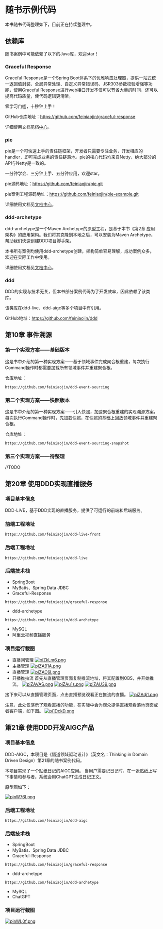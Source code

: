 # 随书示例代码

本书随书代码整理如下，目前正在持续整理中。

## 依赖库

随书案例中可能依赖了以下的Java库，欢迎star！

### Graceful Response

Graceful Response是一个Spring Boot体系下的优雅响应处理器，提供一站式统一返回值封装、全局异常处理、自定义异常错误码、JSR303参数校验增强等功能，使用Graceful Response进行web接口开发不仅可以节省大量的时间，还可以提高代码质量，使代码逻辑更清晰。

零学习门槛，十秒钟上手！

GitHub仓库地址：https://github.com/feiniaojin/graceful-response

详细使用文档见[档中心](https://doc.feiniaojin.com)。

### pie

pie是一个可快速上手的责任链框架，开发者只需要专注业务，开发相应的handler，即可完成业务的责任链落地。pie的核心代码均来自Netty，绝大部分的API与Netty是一致的。

一分钟学会、三分钟上手、五分钟应用，欢迎star。

pie源码地址：https://github.com/feiniaojin/pie.git

pie案例工程源码地址：https://github.com/feiniaojin/pie-example.git

详细使用文档见[文档中心](https://doc.feiniaojin.com)。

### ddd-archetype
ddd-archetype是一个Maven Archetype的原型工程，是基于本书《第2章 应用架构》的应用架构。我们将其克隆到本地之后，可以安装为Maven Archetype，帮助我们快速创建DDD项目脚手架。

本书所有案例均使用ddd-archetype创建，架构简单容易理解，成功案例众多，欢迎在实际工作中使用。

详细使用文档见[文档中心](https://doc.feiniaojin.com)。

### ddd

DDD的实现与技术无关，但本书部分案例代码为了开发效率，因此依赖了该类库。

该类库在ddd-live、ddd-aigc等多个项目中有引用。

GitHub地址：https://github.com/feiniaojin/ddd


## 第10章 事件溯源

### 第一个实现方案——基础版本

这是书中介绍的第一种实现方案——基于领域事件完成聚合根重建，每次执行Command操作时都需要加载所有领域事件并重建聚合根。

仓库地址：
```text
https://github.com/feiniaojin/ddd-event-sourcing
```
### 第二个实现方案——快照版本

这是书中介绍的第一种实现方案——引入快照，加速聚合根重建的实现溯源方案。每次执行Command操作时，先加载快照，在快照的基础上回放领域事件并重建聚合根。

仓库地址：

```text
https://github.com/feiniaojin/ddd-event-sourcing-snapshot
```

### 第三个实现方案——待整理

//TODO

## 第20章 使用DDD实现直播服务

### 项目基本信息

DDD-LIVE，基于DDD实现的直播服务，提供了可运行的前端和后端服务。

### 前端工程地址

```text
https://github.com/feiniaojin/ddd-live-front
```
### 后端工程地址
```text
https://github.com/feiniaojin/ddd-live
```
### 后端技术栈

- SpringBoot
- MyBatis、Spring Data JDBC
- Graceful-Response
```text
https://github.com/feiniaojin/graceful-response
```
- ddd-archetype
```text
https://github.com/feiniaojin/ddd-archetype
```
- MySQL
- 阿里云视频直播服务

### 项目运行截图

- 直播间管理
  [![piZkLm6.png](https://z1.ax1x.com/2023/10/26/piZkLm6.png)](https://imgse.com/i/piZkLm6)
- 主播管理
  [![piZA91A.png](https://z1.ax1x.com/2023/10/26/piZA91A.png)](https://imgse.com/i/piZA91A)
- 直播管理
  [![piZAC6I.png](https://z1.ax1x.com/2023/10/26/piZAC6I.png)](https://imgse.com/i/piZAC6I)
- 开播推拉流
  首先从直播管理页面复制推流地址，将其配置到OBS，并开始推流。
  [![piZAVAS.png](https://z1.ax1x.com/2023/10/26/piZAVAS.png)](https://imgse.com/i/piZAVAS)
  [![piZAu1s.png](https://z1.ax1x.com/2023/10/26/piZAu1s.png)](https://imgse.com/i/piZAu1s)
  [![piZAU39.png](https://z1.ax1x.com/2023/10/26/piZAU39.png)](https://imgse.com/i/piZAU39)

接下来可以从直播管理页面，点击直播预览观看正在推流的直播。
[![piZAdj1.png](https://z1.ax1x.com/2023/10/26/piZAdj1.png)](https://imgse.com/i/piZAdj1)

注意，此处仅演示了观看直播的功能，在实际中会为观众提供直播观看落地页面或者客户端，如下图。
[![pi1DckD.png](https://z1.ax1x.com/2023/11/08/pi1DckD.png)](https://imgse.com/i/pi1DckD)

## 第21章 使用DDD开发AIGC产品

### 项目基本信息 

DDD-AIGC，本项目是《悟道领域驱动设计》（英文名：Thinking in Domain Driven Design）第21章的随书案例代码。

本项目实现了一个贴纸日记的AIGC应用。 当用户需要记日记时，在一张贴纸上写下事情和参与者，系统会用ChatGPT生成日记正文。

原型图如下：

[![pinW76I.png](https://z1.ax1x.com/2023/10/31/pinW76I.png)](https://imgse.com/i/pinW76I)

### 后端工程地址

```text
https://github.com/feiniaojin/ddd-aigc
```

### 后端技术栈

- SpringBoot
- MyBatis、Spring Data JDBC
- Graceful-Response
```text
https://github.com/feiniaojin/graceful-response
```
- ddd-archetype
```text
https://github.com/feiniaojin/ddd-archetype
```
- MySQL
- ChatGPT

### 项目运行截图

[![pinWL0f.png](https://z1.ax1x.com/2023/10/31/pinWL0f.png)](https://imgse.com/i/pinWL0f)


